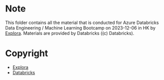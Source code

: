 # Note
This folder contains all the material that is conducted for Azure Databricks Data Engineering / Machine Learning Bootcamp on 2023-12-06 in HK by [Explora](https://exploradata.com). Materials are provided by Databricks ((c) Databricks).

# Copyright
- [Explora](https://exploradata.com)
- [Databricks](https://www.databricks.com)